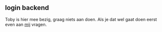 ## login backend
Toby is hier mee bezig, graag niets aan doen.
Als je dat wel gaat doen eerst even aan [mij][discord] vragen.

[discord]: https://discordapp.com/users/525711965771792394
